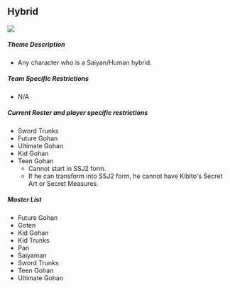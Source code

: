 ## Hybrid
![](../images/hybrids.png)

##### Theme Description
- Any character who is a Saiyan/Human hybrid. 

##### Team Specific Restrictions
- N/A

##### Current Roster and player specific restrictions

- Sword Trunks
- Future Gohan
- Ultimate Gohan
- Kid Gohan
- Teen Gohan
  - Cannot start in SSJ2 form.
  - If he can transform into SSJ2 form, he cannot have Kibito's Secret Art or Secret Measures.
  
##### Master List
- Future Gohan
- Goten
- Kid Gohan
- Kid Trunks
- Pan
- Saiyaman
- Sword Trunks
- Teen Gohan
- Ultimate Gohan
